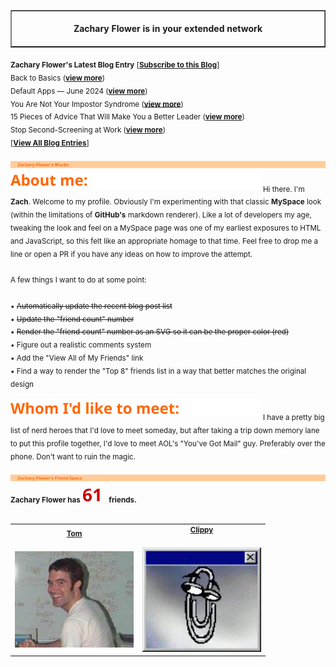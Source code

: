 <!-- I am in your extended network! -->
<table border=1 cellspacing=0 cellpadding=0>
    <tr>
        <td>
            <div align=center>
                <img width="844" height="1" /><br />
                <strong>Zachary Flower is in your extended network</strong><br />
                <img width="844" height="1" />
            </div>
        </td>
    </tr>
</table>

<sub>
    <strong>Zachary Flower's Latest Blog Entry</strong> [<strong><a href="https://flower.codes">Subscribe to this Blog</a></strong>]
</sub>
<br />

<sub>
Back to Basics (<strong><a href="http://flower.codes/2024/07/10/back-to-basics.html">view more</a></strong>)
</sub>
<br />
<sub>
Default Apps — June 2024 (<strong><a href="http://flower.codes/2024/06/24/default-apps.html">view more</a></strong>)
</sub>
<br />
<sub>
You Are Not Your Impostor Syndrome (<strong><a href="http://flower.codes/2024/06/23/you-are-not-your-impostor-syndrome.html">view more</a></strong>)
</sub>
<br />
<sub>
15 Pieces of Advice That Will Make You a Better Leader (<strong><a href="http://flower.codes/2024/06/21/15-pieces-of-advice-that-will-make-you-a-better-leader.html">view more</a></strong>)
</sub>
<br />
<sub>
Stop Second-Screening at Work (<strong><a href="http://flower.codes/2024/06/19/stop-second-screening-at-work.html">view more</a></strong>)
</sub>
<br />

<sub>
[<strong><a href="https://flower.codes">View All Blog Entries</a></strong>]
</sub>
<br />
<br />

<img src="public/svg/header-blurbs.svg" />
<img src="public/svg/subhead-about.svg" />
<sub>
Hi there. I'm <strong>Zach</strong>. Welcome to my profile. Obviously I'm experimenting with that classic <strong>MySpace</strong> look (within the limitations of <strong>GitHub's</strong> markdown renderer). Like a lot of developers my age, tweaking the look and feel on a MySpace page was one of my earliest exposures to HTML and JavaScript, so this felt like an appropriate homage to that time. Feel free to drop me a line or open a PR if you have any ideas on how to improve the attempt.
</sub>
<br />
<sub>

</sub>
<br />
<sub>
A few things I want to do at some point:
</sub>
<br />
<sub>

</sub>
<br />
<sub>
• <del>Automatically update the recent blog post list</del>
</sub>
<br />
<sub>
• <del>Update the "friend count" number</del>
</sub>
<br />
<sub>
• <del>Render the "friend count" number as an SVG so it can be the proper color (red)</del>
</sub>
<br />
<sub>
• Figure out a realistic comments system
</sub>
<br />
<sub>
• Add the "View All of My Friends" link
</sub>
<br />
<sub>
• Find a way to render the "Top 8" friends list in a way that better matches the original design
</sub>
<br />
<br />
<img src="public/svg/subhead-whom.svg" />
<sub>
I have a pretty big list of nerd heroes that I'd love to meet someday, but after taking a trip down memory lane to put this profile together, I'd love to meet AOL's "You've Got Mail" guy. Preferably over the phone. Don't want to ruin the magic.
</sub>
<br />
<br />
<img src="public/svg/header-friends.svg" />
<sub>
<strong>Zachary Flower has <img src="public/svg/rednum-friends.svg" /> friends.</strong>
</sub>
<br />
<br />

<table border=0 cellspacing=0 cellpadding=0>
    <tr>
        <td>
            <sub>
<div align="center"><strong><a href="https://web.archive.org/web/20050407064112/http://www.myspace.com:80/tom">Tom</a></strong></div>
</sub>
<br />
            <a href="https://web.archive.org/web/20050407064112/http://www.myspace.com:80/tom"><img src="public/img/tom.jpg" width="190" /></a>
        </td>
        <td>
            <sub>
<div align="center"><strong><a href="https://en.wikipedia.org/wiki/Office_Assistant">Clippy</a></strong></div>
</sub>
<br />
            <a href="https://en.wikipedia.org/wiki/Office_Assistant"><img src="public/img/clippy.gif" width="190" /></a>
        </td>
</table>
